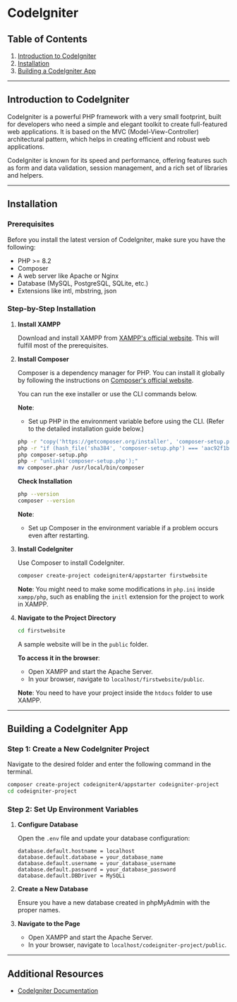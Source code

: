 # CodeIgniter

## Table of Contents

1. [Introduction to CodeIgniter](#introduction-to-codeigniter)
2. [Installation](#installation)
3. [Building a CodeIgniter App](#building-a-codeigniter-app)

---

## Introduction to CodeIgniter

CodeIgniter is a powerful PHP framework with a very small footprint, built for developers who need a simple and elegant toolkit to create full-featured web applications. It is based on the MVC (Model-View-Controller) architectural pattern, which helps in creating efficient and robust web applications.

CodeIgniter is known for its speed and performance, offering features such as form and data validation, session management, and a rich set of libraries and helpers.

---

## Installation

### Prerequisites

Before you install the latest version of CodeIgniter, make sure you have the following:

- PHP >= 8.2
- Composer
- A web server like Apache or Nginx
- Database (MySQL, PostgreSQL, SQLite, etc.)
- Extensions like intl, mbstring, json

### Step-by-Step Installation

1. **Install XAMPP**

   Download and install XAMPP from [XAMPP's official website](https://www.apachefriends.org/download.html). This will fulfill most of the prerequisites.

2. **Install Composer**

   Composer is a dependency manager for PHP. You can install it globally by following the instructions on [Composer's official website](https://getcomposer.org/download/). 

   You can run the exe installer or use the CLI commands below.

   **Note**:
   - Set up PHP in the environment variable before using the CLI. (Refer to the detailed installation guide below.)

   ```sh
   php -r "copy('https://getcomposer.org/installer', 'composer-setup.php');"
   php -r "if (hash_file('sha384', 'composer-setup.php') === 'aac92f1b92c54e7ea0dbbc85c6d85c818a3f9a98f0ea72a2b1676b74ff95b7cf') { echo 'Installer verified'; } else { echo 'Installer corrupt'; unlink('composer-setup.php'); } echo PHP_EOL;"
   php composer-setup.php
   php -r "unlink('composer-setup.php');"
   mv composer.phar /usr/local/bin/composer
   ```

   **Check Installation**

   ```sh
   php --version
   composer --version
   ```

   **Note**:
   - Set up Composer in the environment variable if a problem occurs even after restarting.

3. **Install CodeIgniter**

   Use Composer to install CodeIgniter.

   ```sh
   composer create-project codeigniter4/appstarter firstwebsite
   ```

   **Note**: You might need to make some modifications in `php.ini` inside `xampp/php`, such as enabling the `initl` extension for the project to work in XAMPP.

4. **Navigate to the Project Directory**

   ```sh
   cd firstwebsite
   ```

   A sample website will be in the `public` folder.

   **To access it in the browser**:

   - Open XAMPP and start the Apache Server.
   - In your browser, navigate to `localhost/firstwebsite/public`.

   **Note**: You need to have your project inside the `htdocs` folder to use XAMPP.

---

## Building a CodeIgniter App

### Step 1: Create a New CodeIgniter Project

Navigate to the desired folder and enter the following command in the terminal.

```sh
composer create-project codeigniter4/appstarter codeigniter-project
cd codeigniter-project
```

### Step 2: Set Up Environment Variables

1. **Configure Database**

   Open the `.env` file and update your database configuration:

   ```env
   database.default.hostname = localhost
   database.default.database = your_database_name
   database.default.username = your_database_username
   database.default.password = your_database_password
   database.default.DBDriver = MySQLi
   ```

2. **Create a New Database**

   Ensure you have a new database created in phpMyAdmin with the proper names.

3. **Navigate to the Page**

   - Open XAMPP and start the Apache Server.
   - In your browser, navigate to `localhost/codeigniter-project/public`.

---

## Additional Resources

- [CodeIgniter Documentation](https://www.codeigniter.com/user_guide/index.html)